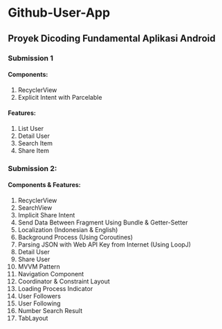 # Github-User-App
## Proyek Dicoding Fundamental Aplikasi Android
### Submission 1
#### Components:
1. RecyclerView
2. Explicit Intent with Parcelable

#### Features:
1. List User
2. Detail User
3. Search Item
4. Share Item

### Submission 2:
#### Components & Features:
1. RecyclerView
2. SearchView
3. Implicit Share Intent
4. Send Data Between Fragment Using Bundle & Getter-Setter
5. Localization (Indonesian & English)
6. Background Process (Using Coroutines)
7. Parsing JSON with Web API Key from Internet (Using LoopJ)
8. Detail User
9. Share User
10. MVVM Pattern
11. Navigation Component
12. Coordinator & Constraint Layout
13. Loading Process Indicator
14. User Followers
15. User Following
16. Number Search Result
17. TabLayout
